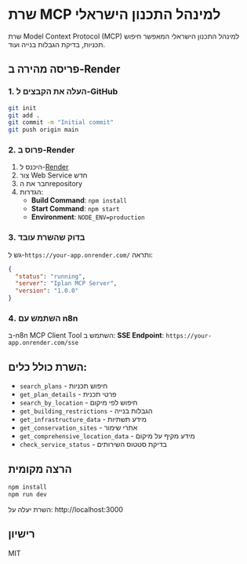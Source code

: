 # שרת MCP למינהל התכנון הישראלי

שרת Model Context Protocol (MCP) למינהל התכנון הישראלי המאפשר חיפוש תכניות, בדיקת הגבלות בנייה ועוד.

## פריסה מהירה ב-Render

### 1. העלה את הקבצים ל-GitHub
```bash
git init
git add .
git commit -m "Initial commit"
git push origin main
```

### 2. פרוס ב-Render
1. היכנס ל-[Render](https://render.com)
2. צור Web Service חדש
3. חבר את הrepository
4. הגדרות:
   - **Build Command**: `npm install`
   - **Start Command**: `npm start`
   - **Environment**: `NODE_ENV=production`

### 3. בדוק שהשרת עובד
גש ל-`https://your-app.onrender.com/` ותראה:
```json
{
  "status": "running",
  "server": "Iplan MCP Server",
  "version": "1.0.0"
}
```

### 4. השתמש עם n8n
ב-n8n MCP Client Tool השתמש ב:
**SSE Endpoint**: `https://your-app.onrender.com/sse`

## השרת כולל כלים:
- `search_plans` - חיפוש תכניות
- `get_plan_details` - פרטי תכנית
- `search_by_location` - חיפוש לפי מיקום
- `get_building_restrictions` - הגבלות בנייה
- `get_infrastructure_data` - מידע תשתיות
- `get_conservation_sites` - אתרי שימור
- `get_comprehensive_location_data` - מידע מקיף על מיקום
- `check_service_status` - בדיקת סטטוס השירותים

## הרצה מקומית
```bash
npm install
npm run dev
```

השרת יעלה על: http://localhost:3000

## רישיון
MIT